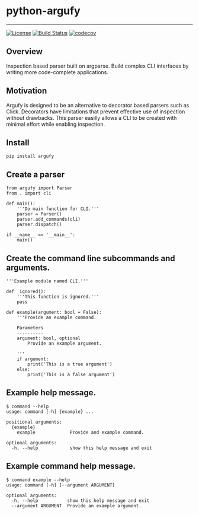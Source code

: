 # python-argufy
---------------

[![License](https://img.shields.io/badge/License-Apache%202.0-blue.svg)](https://opensource.org/licenses/Apache-2.0)
[![Build Status](https://travis-ci.org/kuwv/python-argufy.svg?branch=master)](https://travis-ci.org/kuwv/python-argufy)
[![codecov](https://codecov.io/gh/kuwv/python-argufy/branch/master/graph/badge.svg)](https://codecov.io/gh/kuwv/python-argufy)

## Overview

Inspection based parser built on argparse. Build complex CLI interfaces by writing more code-complete applications.

## Motivation

Argufy is designed to be an alternative to decorator based parsers such as Click. Decorators have limitations that prevent effective use of inspection without drawbacks. This parser easilly allows a CLI to be created with minimal effort while enabling inspection.

## Install

`pip install argufy`

## Create a parser

```
from argufy import Parser
from . import cli

def main():
    '''Do main function for CLI.'''
    parser = Parser()
    parser.add_commands(cli)
    parser.dispatch()

if __name__ == '__main__':
    main()
```

## Create the command line subcommands and arguments.

```
'''Example module named CLI.'''

def _ignored():
    '''This function is ignored.'''
    pass

def example(argument: bool = False):
    '''Provide an example command.

    Parameters
    ----------
    argument: bool, optional
        Provide an example argument.

    '''
    if argument:
        print('This is a true argument')
    else:
        print('This is a false argument')
```

## Example help message.

```
$ command --help
usage: command [-h] {example} ...

positional arguments:
  {example}
    example             Provide and example command.

optional arguments:
  -h, --help            show this help message and exit
```

## Example command help message.

```
$ command example --help
usage: command [-h] [--argument ARGUMENT]

optional arguments:
  -h, --help           show this help message and exit
  --argument ARGUMENT  Provide an example argument.
```
